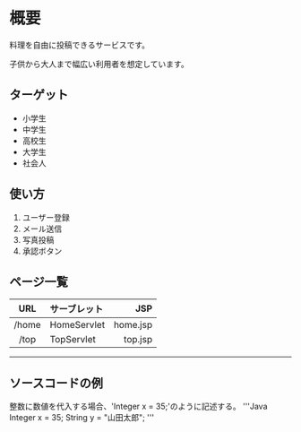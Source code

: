 # 概要
料理を自由に投稿できるサービスです。 

子供から大人まで幅広い利用者を想定しています。

## ターゲット
- 小学生
- 中学生
- 高校生
- 大学生
- 社会人

## 使い方
1. ユーザー登録
1. メール送信
1. 写真投稿
1. 承認ボタン

## ページ一覧
| URL | サーブレット | JSP |
|:---:|:---|---:|
| /home | HomeServlet | home.jsp |
| /top | TopServlet | top.jsp |
---
## ソースコードの例
整数に数値を代入する場合、'Integer x = 35;'のように記述する。
'''Java
Integer x = 35;
String y = "山田太郎";
'''